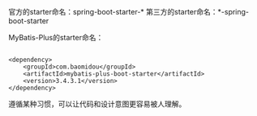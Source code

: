 官方的starter命名：spring-boot-starter-*
第三方的starter命名：*-spring-boot-starter

MyBatis-Plus的starter命名：

~~~

<dependency>
    <groupId>com.baomidou</groupId>
    <artifactId>mybatis-plus-boot-starter</artifactId>
    <version>3.4.3.1</version>
</dependency>

~~~

遵循某种习惯，可以让代码和设计意图更容易被人理解。